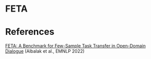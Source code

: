 # FETA


# References 
[FETA: A Benchmark for Few-Sample Task Transfer in Open-Domain Dialogue](https://aclanthology.org/2022.emnlp-main.751) (Albalak et al., EMNLP 2022)